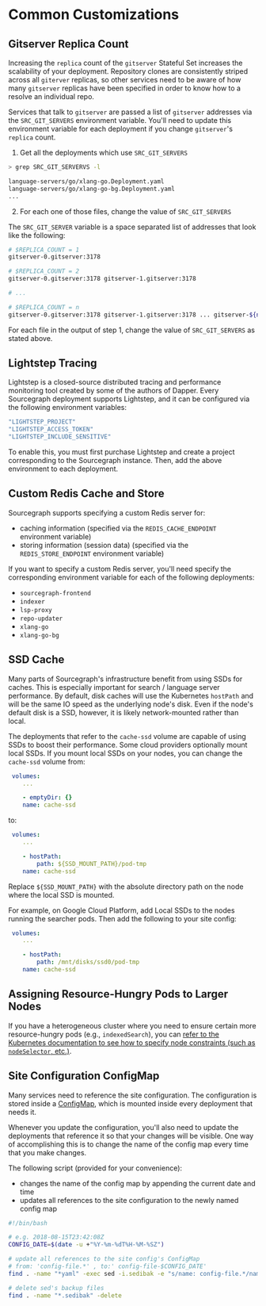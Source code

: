 # Common Customizations

## Gitserver Replica Count

Increasing the `replica` count of the `gitserver` Stateful Set increases the scalability of your deployment. Repository clones are consistently striped across all `giterver` replicas, so other services need to be aware of how many `gitserver` replicas have been specified in order to know how to a resolve an individual repo.

Services that talk to `gitserver` are passed a list of `gitserver` addresses via the `SRC_GIT_SERVERS` environment variable. You'll need to update this environment variable for each deployment if you change `gitserver`'s `replica` count.

1. Get all the deployments which use `SRC_GIT_SERVERS`

```bash
> grep SRC_GIT_SERVERVS -l

language-servers/go/xlang-go.Deployment.yaml
language-servers/go/xlang-go-bg.Deployment.yaml
...
```

2. For each one of those files, change the value of `SRC_GIT_SERVERS`

The `SRC_GIT_SERVER` variable is a space separated list of addresses that look like the following:

```bash
# $REPLICA_COUNT = 1
gitserver-0.gitserver:3178

# $REPLICA_COUNT = 2
gitserver-0.gitserver:3178 gitserver-1.gitserver:3178

# ...

# $REPLICA_COUNT = n
gitserver-0.gitserver:3178 gitserver-1.gitserver:3178 ... gitserver-${n-1}:3178
```

For each file in the output of step 1, change the value of `SRC_GIT_SERVERS` as stated above.

## Lightstep Tracing

Lightstep is a closed-source distributed tracing and performance monitoring tool created by some of the authors of Dapper. Every Sourcegraph deployment supports Lightstep, and it can be configured via the following environment variables:

```bash
"LIGHTSTEP_PROJECT"
"LIGHTSTEP_ACCESS_TOKEN"
"LIGHTSTEP_INCLUDE_SENSITIVE"
```

To enable this, you must first purchase Lightstep and create a project corresponding to the Sourcegraph instance. Then, add the above environment to each deployment.

## Custom Redis Cache and Store

Sourcegraph supports specifying a custom Redis server for:

- caching information (specified via the `REDIS_CACHE_ENDPOINT` environment variable)
- storing information (session data) (specified via the `REDIS_STORE_ENDPOINT` environment variable)

If you want to specify a custom Redis server, you'll need specify the corresponding environment variable for each of the following deployments:

- `sourcegraph-frontend`
- `indexer`
- `lsp-proxy`
- `repo-updater`
- `xlang-go`
- `xlang-go-bg`

## SSD Cache

Many parts of Sourcegraph's infrastructure benefit from using SSDs for caches. This is especially important for search / language server performance. By default, disk caches will use the Kubernetes `hostPath` and will be the same IO speed as the underlying node's disk. Even if the node's default disk is a SSD, however, it is likely network-mounted rather than local.

The deployments that refer to the `cache-ssd` volume are capable of using SSDs to boost their performance. Some cloud providers optionally mount local SSDs. If you mount local SSDs on your nodes, you can change the `cache-ssd` volume from:

```yaml
 volumes:
    ...

    - emptyDir: {}
    name: cache-ssd
```

to:

```yaml
 volumes:
    ...

    - hostPath:
        path: ${SSD_MOUNT_PATH}/pod-tmp
    name: cache-ssd
```

Replace `${SSD_MOUNT_PATH}` with the absolute directory path on the node where the local SSD is mounted.

For example, on Google Cloud Platform, add Local SSDs to the nodes running the searcher pods. Then add the following to your site config:

```yaml
 volumes:
    ...

    - hostPath:
        path: /mnt/disks/ssd0/pod-tmp
    name: cache-ssd
```

## Assigning Resource-Hungry Pods to Larger Nodes

If you have a heterogeneous cluster where you need to ensure certain more resource-hungry pods (e.g., `indexedSearch`), you can [refer to the Kubernetes documentation to see how to specify node constraints (such as `nodeSelector`, etc.)](https://kubernetes.io/docs/concepts/configuration/assign-pod-node).

## Site Configuration ConfigMap

Many services need to reference the site configuration. The configuration is stored inside a [ConfigMap](https://kubernetes.io/docs/tasks/configure-pod-container/configure-pod-configmap/#add-configmap-data-to-a-volume), which is mounted inside every deployment that needs it.

Whenever you update the configuration, you'll also need to update the deployments that reference it so that your changes will be visible. One way of accomplishing this is to change the name of the config map every time that you make changes.

The following script (provided for your convenience):

- changes the name of the config map by appending the current date and time
- updates all references to the site configuration to the newly named config map

```bash
#!/bin/bash

# e.g. 2018-08-15T23:42:08Z
CONFIG_DATE=$(date -u +"%Y-%m-%dT%H-%M-%SZ")

# update all references to the site config's ConfigMap
# from: 'config-file.*' , to:' config-file-$CONFIG_DATE'
find . -name "*yaml" -exec sed -i.sedibak -e "s/name: config-file.*/name: config-file-$CONFIG_DATE/g" {} +

# delete sed's backup files
find . -name "*.sedibak" -delete
```

